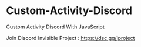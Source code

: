 # Custom-Activity-Discord
Custom Activity Discord With JavaScript

Join Discord Invisible Project : https://dsc.gg/iproject
